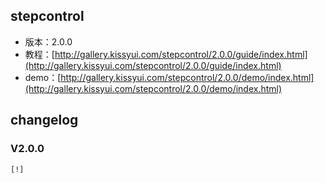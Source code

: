 ## stepcontrol

* 版本：2.0.0
* 教程：[http://gallery.kissyui.com/stepcontrol/2.0.0/guide/index.html](http://gallery.kissyui.com/stepcontrol/2.0.0/guide/index.html)
* demo：[http://gallery.kissyui.com/stepcontrol/2.0.0/demo/index.html](http://gallery.kissyui.com/stepcontrol/2.0.0/demo/index.html)

## changelog

### V2.0.0

    [!]



